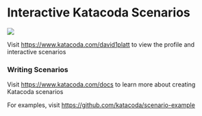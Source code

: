 # Interactive Katacoda Scenarios

[![](http://shields.katacoda.com/katacoda/david1platt/count.svg)](https://www.katacoda.com/david1platt "Get your profile on Katacoda.com")

Visit https://www.katacoda.com/david1platt to view the profile and interactive scenarios

### Writing Scenarios
Visit https://www.katacoda.com/docs to learn more about creating Katacoda scenarios

For examples, visit https://github.com/katacoda/scenario-example
